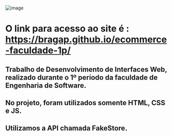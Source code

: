 ![image](https://github.com/bragap/ecommerce1p/assets/130567453/81d6773c-41cc-4928-8d35-917077d74036)

# O link para acesso ao site é : https://bragap.github.io/ecommerce-faculdade-1p/
## Trabalho de Desenvolvimento de Interfaces Web, realizado durante o 1º período da faculdade de Engenharia de Software. 
## No projeto, foram utilizados somente HTML, CSS e JS.
## Utilizamos a API chamada FakeStore.
